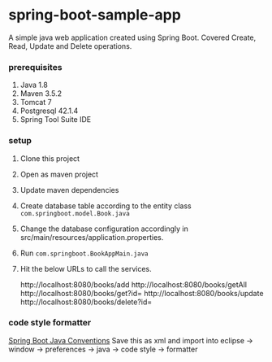 # spring-boot-sample-app
A simple java web application created using Spring Boot. Covered Create, Read, Update and Delete operations.

### prerequisites
1. Java 1.8
2. Maven 3.5.2
3. Tomcat 7
4. Postgresql 42.1.4
5. Spring Tool Suite IDE

### setup
1. Clone this project
2. Open as maven project
3. Update maven dependencies
4. Create database table according to the entity class `com.springboot.model.Book.java`
5. Change the database configuration accordingly in src/main/resources/application.properties.
6. Run `com.springboot.BookAppMain.java`
7. Hit the below URLs to call the services.
	
	http://localhost:8080/books/add
	http://localhost:8080/books/getAll
	http://localhost:8080/books/get?id=
	http://localhost:8080/books/update
	http://localhost:8080/books/delete?id=

### code style formatter
[Spring Boot Java Conventions](https://gist.github.com/jyotsnasanthosh/e2fb456f0ff91aa42ad8203e148bff79)
Save this as xml and import into eclipse -> window -> preferences -> java -> code style -> formatter